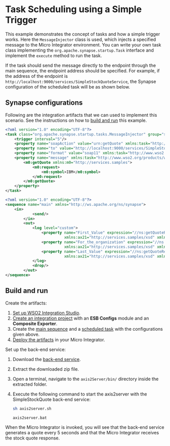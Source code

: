 # Task Scheduling using a Simple Trigger
This example demonstrates the concept of tasks and how a simple trigger works. Here the `MessageInjector` class is used, which injects a specified message to the Micro Integrator environment. You can write your own task class implementing the `org.apache.synapse.startup.Task` interface and implement the `execute` method to run the task.

If the task should send the message directly to the endpoint through the main sequence, the endpoint address should be specified. For example, if the address of the endpoint is `http://localhost:9000/services/SimpleStockQuoteService`, the Synapse configuration of the scheduled task will be as shown below.

## Synapse configurations

Following are the integration artifacts that we can used to implement this scenario. See the instructions on how to [build and run](#build-and-run) this example.

```xml tab='Scheduled Task'
<?xml version="1.0" encoding="UTF-8"?>
<task class="org.apache.synapse.startup.tasks.MessageInjector" group="synapse.simple.quartz" name="CheckPrice" xmlns="http://ws.apache.org/ns/synapse">
    <trigger interval="5"/>
    <property name="soapAction" value="urn:getQuote" xmlns:task="http://www.wso2.org/products/wso2commons/tasks"/>
    <property name="to" value="http://localhost:9000/services/SimpleStockQuoteService" xmlns:task="http://www.wso2.org/products/wso2commons/tasks"/>
    <property name="format" value="soap11" xmlns:task="http://www.wso2.org/products/wso2commons/tasks"/>
    <property name="message" xmlns:task="http://www.wso2.org/products/wso2commons/tasks">
        <m0:getQuote xmlns:m0="http://services.samples">
            <m0:request>
                <m0:symbol>IBM</m0:symbol>
            </m0:request>
        </m0:getQuote>
    </property>
</task>
```

```xml tab='Main Sequence'
<?xml version="1.0" encoding="UTF-8"?>
<sequence name="main" xmlns="http://ws.apache.org/ns/synapse">
    <in>
            <send/>
        </in>
        <out>
            <log level="custom">
                <property name="First_Value" expression="//ns:getQuoteResponse/ax21:open/child::text()"
                          xmlns:ax21="http://services.samples/xsd" xmlns:ns="http://services.samples"/>
                <property name="For_the_organization" expression="//ns:getQuoteResponse/ax21:name/child::text()"
                          xmlns:ax21="http://services.samples/xsd" xmlns:ns="http://services.samples"/>
                <property name="Last_Value" expression="//ns:getQuoteResponse/ax21:last/child::text()"
                          xmlns:ax21="http://services.samples/xsd" xmlns:ns="http://services.samples"/>
            </log>
            <drop/>
        </out>
</sequence>
```

## Build and run

Create the artifacts:

1. [Set up WSO2 Integration Studio]({{base_path}}/integrate/develop/installing-wso2-integration-studio).
2. [Create an integration project]({{base_path}}/integrate/develop/create-integration-project) with an <b>ESB Configs</b> module and an <b>Composite Exporter</b>.
3. Create the [main sequence]({{base_path}}/integrate/develop/creating-artifacts/creating-reusable-sequences) and a [scheduled task]({{base_path}}/integrate/develop/creating-artifacts/creating-scheduled-task) with the configurations given above.
4. [Deploy the artifacts]({{base_path}}/integrate/develop/deploy-artifacts) in your Micro Integrator.

Set up the back-end service:

1. Download the [back-end service](https://github.com/wso2-docs/WSO2_EI/blob/master/Back-End-Service/axis2Server.zip).
2. Extract the downloaded zip file.
3. Open a terminal, navigate to the `axis2Server/bin/` directory inside the extracted folder.
4. Execute the following command to start the axis2server with the SimpleStockQuote back-end service:
   
      ```bash tab='On MacOS/Linux/CentOS'
      sh axis2server.sh
      ```
          
      ```bash tab='On Windows'
      axis2server.bat
      ```

When the Micro Integrator is invoked, you will see that the back-end service generates a quote every 5 seconds and that the Micro Integrator receives the stock quote response.
